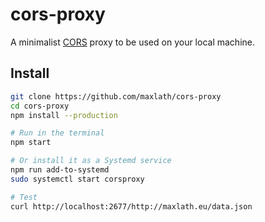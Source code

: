 # cors-proxy

A minimalist [CORS](https://developer.mozilla.org/en-US/docs/Web/HTTP/Access_control_CORS) proxy to be used on your local machine.

## Install

```sh
git clone https://github.com/maxlath/cors-proxy
cd cors-proxy
npm install --production

# Run in the terminal
npm start

# Or install it as a Systemd service
npm run add-to-systemd
sudo systemctl start corsproxy

# Test
curl http://localhost:2677/http://maxlath.eu/data.json
```
